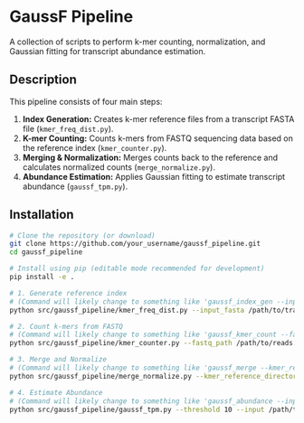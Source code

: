 # GaussF Pipeline

A collection of scripts to perform k-mer counting, normalization, and Gaussian fitting for transcript abundance estimation.

## Description

This pipeline consists of four main steps:
1.  **Index Generation:** Creates k-mer reference files from a transcript FASTA file (`kmer_freq_dist.py`).
2.  **K-mer Counting:** Counts k-mers from FASTQ sequencing data based on the reference index (`kmer_counter.py`).
3.  **Merging & Normalization:** Merges counts back to the reference and calculates normalized counts (`merge_normalize.py`).
4.  **Abundance Estimation:** Applies Gaussian fitting to estimate transcript abundance (`gaussf_tpm.py`).

## Installation

```bash
# Clone the repository (or download)
git clone https://github.com/your_username/gaussf_pipeline.git
cd gaussf_pipeline

# Install using pip (editable mode recommended for development)
pip install -e .

# 1. Generate reference index
# (Command will likely change to something like 'gaussf_index_gen --input ...')
python src/gaussf_pipeline/kmer_freq_dist.py --input_fasta /path/to/transcriptome.fa --output_dir /path/to/index_output --kmer_length 50 --threshold 3000

# 2. Count k-mers from FASTQ
# (Command will likely change to something like 'gaussf_kmer_count --fastq_path ...')
python src/gaussf_pipeline/kmer_counter.py --fastq_path /path/to/reads.fastq.gz --num_threads 30 --chunk_size 100000 --csv_input_dir /path/to/index_output --csv_output_dir /path/to/counts_output

# 3. Merge and Normalize
# (Command will likely change to something like 'gaussf_merge --kmer_reference_directory ...')
python src/gaussf_pipeline/merge_normalize.py --kmer_reference_directory /path/to/index_output --kmer_counts_directory /path/to/counts_output --output_directory /path/to/merged_output --read_length 150 --k 50

# 4. Estimate Abundance
# (Command will likely change to something like 'gaussf_abundance --input ...')
python src/gaussf_pipeline/gaussf_tpm.py --threshold 10 --input /path/to/merged_output --output /path/to/results.csv
